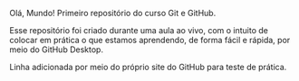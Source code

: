  Olá, Mundo! 
 Primeiro repositório do curso Git e GitHub.

Esse repositório foi criado durante uma aula ao vivo, com o intuito de colocar em prática o que estamos aprendendo, de forma fácil e rápida, por meio do GitHub Desktop.

Linha adicionada por meio do próprio site do GitHub para teste de prática.
